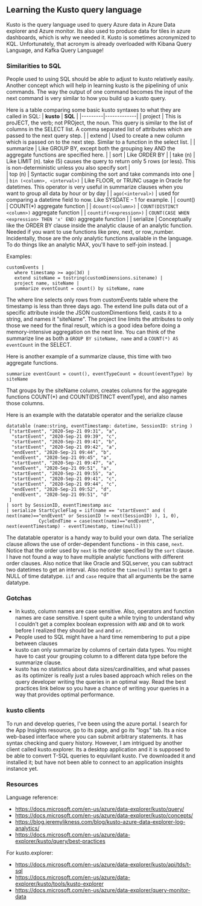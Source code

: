 ## Learning the Kusto query language
Kusto is the query language used to query Azure data in Azure Data explorer and Azure monitor.  Its also used to produce data for tiles in azure dashboards, which is why we needed it.
Kusto is sometimes acronymized to KQL. Unfortunately, that acronym is already overloaded with Kibana Query Language, and Kafka Query Language!

### Similarities to SQL
People used to using SQL should be able to adjust to kusto relatively easily. Another concept which will help in learning kusto is the pipelining of unix commands. The way the output of one command becomes the input of the next command is very similar to how you build up a kusto query.

Here is a table comparing some basic kusto syntaxes to what they are called in SQL:
| **kusto** | **SQL**       |
|---------|-------------|
| project | This is proJECT, the verb; not PROject, the noun.  This query is similar to the list of columns in the SELECT list.  A comma separated list of attributes which are passed to the next query step. |
| extend | Used to create a new column which is passed on to the next step.  Similar to a function in the select list.  |
| summarize | Like GROUP BY, except both the grouping key AND the aggregate functions are specified here. |
| sort | Like ORDER BY |
| take (n) | Like LIMIT (n).  take (5) causes the query to return only 5 rows (or less).  This is non-deterministic unless you also specify sort |  
| top (n) | Syntactic sugar combining the sort and take commands into one |
| `bin (<column>, <interval>)` | Like FLOOR, or TRUNC usage in Oracle for datetimes.  This operator is very useful in summarize clauses when you want to group all data by hour or by day |
| `ago(<interval>)` | used for comparing a datetime field to now.  Like SYSDATE - 1 for example. |
| count() | COUNT(*) aggregate function |
| `dcount(<column>)` | `COUNT(DISTINCT <column>)` aggregate function |
| `countif(<expression>)` | `COUNT(CASE WHEN <expression> THEN 'x' END)` aggregate function |
| serialize | Conceptually like the ORDER BY clause inside the analytic clause of an analytic function.  Needed if you want to use functions like prev, next, or row_number. Incidentally, those are the only analytic functions available in the language. To do things like an analytic MAX, you'll have to self-join instead.  |


Examples:
```
customEvents |
   where timestamp >= ago(3d) |
   extend siteName = tostring(customDimensions.sitename) |
   project name, siteName |
   summarize eventCount = count() by siteName, name
```

The where line selects only rows from customEvents table where the timestamp is less than three days ago.
The extend line pulls data out of a specific attribute inside the JSON customDimentions field, casts it to a string, and names it "siteName". The project line limits the attributes to only those we need for the final result, which is a good idea before doing a memory-intensive aggregation on the next line.  You can think of the summarize line as both a `GROUP BY siteName, name` and a `COUNT(*) AS eventCount` in the SELECT.

Here is another example of a summarize clause, this time with two aggregate functions.

```
summarize eventCount = count(), eventTypeCount = dcount(eventType) by siteName
```
That groups by the siteName column, creates columns for the aggregate functions COUNT(*) and COUNT(DISTINCT eventType), and also names those columns.

Here is an example with the datatable operator and the serialize clause

```
datatable (name:string, eventTimestamp: datetime, SessionID: string )
 ["startEvent", "2020-Sep-21 09:31", "a",
  "startEvent", "2020-Sep-21 09:39", "c",
  "startEvent", "2020-Sep-21 09:41", "b",
  "startEvent", "2020-Sep-21 09:42", "a",
  "endEvent", "2020-Sep-21 09:44", "b",
  "endEvent", "2020-Sep-21 09:45", "a",
  "startEvent", "2020-Sep-21 09:47", "a",
  "endEvent", "2020-Sep-21 09:51", "a",
  "startEvent", "2020-Sep-21 09:55", "a",
  "startEvent", "2020-Sep-21 09:41", "c",
  "startEvent", "2020-Sep-21 09:44", "c",
  "endEvent", "2020-Sep-21 09:52", "d",
  "endEvent", "2020-Sep-21 09:51", "d"
 ]
| sort by SessionID, eventTimestamp asc
| serialize StartCycleFlag = iif(name == "startEvent" and ( next(name)=="endEvent" or SessionID != next(SessionID) ), 1, 0),
            CycleEndTime = case(next(name)=="endEvent", next(eventTimestamp) - eventTimestamp, time(null))
```

The datatable operator is a handy way to build your own data.  The serialize clause allows the use of order-dependent functions - in this case, `next`. Notice that the order used by `next` is the order specified by the `sort` clause.  I have not found a way to have multiple analytic functions with different order clauses.  Also notice that like Oracle and SQLserver, you can subtract two datetimes to get an interval.  Also notice the `time(null)` syntax to get a NULL of time datatype.  `iif` and `case` require that all arguments be the same datatype.

### Gotchas
+ In kusto, column names are case sensitive.  Also, operators and function names are case sensitive.  I spent quite a while trying to understand why I couldn't get a complex boolean expression with `AND` and `OR` to work before I realized they should be `and` and `or`.
+ People used to SQL might have a hard time remembering to put a pipe between clauses
+ kusto can only summarize by columns of certain data types. You might have to cast your grouping column to a different data type before the summarize clause.
+ kusto has no statistics about data sizes/cardinalities, and what passes as its optimizer is really just a rules based approach which relies on the query developer writing the queries in an optimal way. Read the best practices link below so you have a chance of writing your queries in a way that provides optimal performance.

### kusto clients
To run and develop queries, I've been using the azure portal.  I search for the App Insights resource, go to its page, and go its "logs" tab.  Its a nice web-based interface where you can submit arbitrary statements.  It has syntax checking and query history.
However, I am intrigued by another client called kusto.explorer.  Its a desktop application and it is supposed to be able to convert T-SQL queries to equivilant kusto.  I've downloaded it and installed it; but have not been able to connect to an application insights instance yet.

### Resources
Language reference:
- https://docs.microsoft.com/en-us/azure/data-explorer/kusto/query/
- https://docs.microsoft.com/en-us/azure/data-explorer/kusto/concepts/
- https://blog.jeremylikness.com/blog/kusto-azure-data-explorer-log-analytics/
- https://docs.microsoft.com/en-us/azure/data-explorer/kusto/query/best-practices

For kusto.explorer:
- https://docs.microsoft.com/en-us/azure/data-explorer/kusto/api/tds/t-sql
- https://docs.microsoft.com/en-us/azure/data-explorer/kusto/tools/kusto-explorer
- https://docs.microsoft.com/en-us/azure/data-explorer/query-monitor-data

